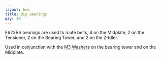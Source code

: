 ```yaml
---
layout: bom
title: Big Bearings
qty: 10
---
```


F623RS bearings are used to route belts, 4 on the Midplate, 2 on the Tensioner, 2 on the Bearing Tower, and 2 on the
Z-Idler.

Used in conjunction with the [M3 Washers](/lemontron/bom/m3-washers/) on the bearing tower and on the Midplate.